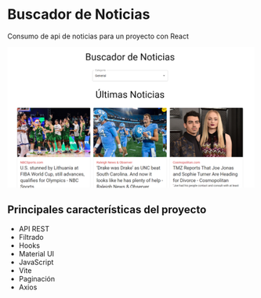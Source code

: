 # Buscador de Noticias

Consumo de api de noticias para un proyecto con React

![Home](https://github.com/dianagelbern/Noticias/blob/main/src/assets/home.png)

## Principales características del proyecto

- API REST
- Filtrado
- Hooks
- Material UI
- JavaScript
- Vite
- Paginación
- Axios
